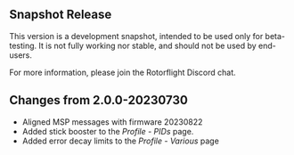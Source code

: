 ## Snapshot Release

This version is a development snapshot, intended to be used only for beta-testing.
It is not fully working nor stable, and should not be used by end-users.

For more information, please join the Rotorflight Discord chat.

## Changes from 2.0.0-20230730

- Aligned MSP messages with firmware 20230822
- Added stick booster to the *Profile - PIDs* page.
- Added error decay limits to the *Profile - Various* page
